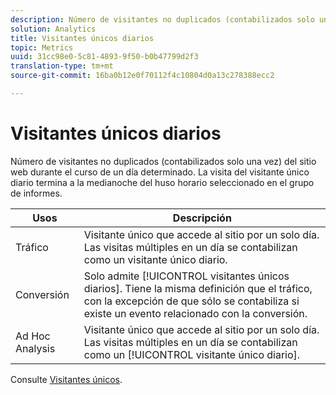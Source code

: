 ```yaml
---
description: Número de visitantes no duplicados (contabilizados solo una vez) del sitio web durante el curso de un día determinado. La visita del visitante único diario termina a la medianoche del huso horario seleccionado en el grupo de informes.
solution: Analytics
title: Visitantes únicos diarios
topic: Metrics
uuid: 31cc98e0-5c81-4893-9f50-b0b47799d2f3
translation-type: tm+mt
source-git-commit: 16ba0b12e0f70112f4c10804d0a13c278388ecc2

---
```



# Visitantes únicos diarios

Número de visitantes no duplicados (contabilizados solo una vez) del sitio web durante el curso de un día determinado. La visita del visitante único diario termina a la medianoche del huso horario seleccionado en el grupo de informes.

| Usos | Descripción |
|---|---|
| Tráfico | Visitante único que accede al sitio por un solo día. Las visitas múltiples en un día se contabilizan como un visitante único diario. |
| Conversión | Solo admite [!UICONTROL visitantes únicos diarios]. Tiene la misma definición que el tráfico, con la excepción de que sólo se contabiliza si existe un evento relacionado con la conversión. |
| Ad Hoc Analysis  | Visitante único que accede al sitio por un solo día. Las visitas múltiples en un día se contabilizan como un [!UICONTROL visitante único diario]. |

Consulte [Visitantes únicos](/help/components/c-variables/c-metrics/metrics-unique-visitors.md).
